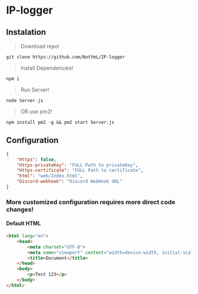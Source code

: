 # IP-logger

## Instalation
> Download repo!
```shell
git clone https://github.com/NotYmL/IP-logger
```
> Install Dependencies!
```shell
npm i
```
> Run Server!
```shell
node Server.js
```
> OR use pm2!
```shell
npm install pm2 -g && pm2 start Server.js
```
## Configuration
```json
{
    "Https": false,
    "Https-privateKey": "FULL Path to privateKey",
    "Https-certificate": "FULL Path to certificate",
    "html": "web/Index.html",
    "Discord-webhook": "Discord WebHook URL"
}
```
### More customized configuration requires more direct code changes!
#### Default HTML
```html
<html lang="en">
    <head>
        <meta charset="UTF-8">
        <meta name="viewport" content="width=device-width, initial-scale=1.0">
        <title>Document</title>
    </head>
    <body>
        <p>Test 123</p>
    </body>
</html>
```
